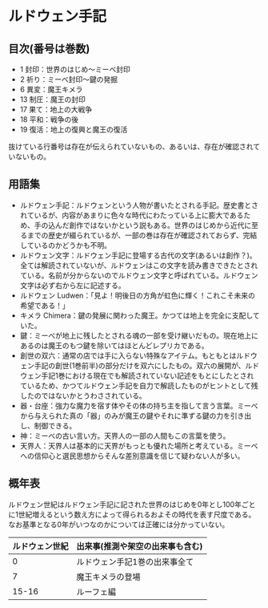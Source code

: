 ルドウェン手記
======

目次(番号は巻数)
-------

- 1 封印：世界のはじめ〜ミーベ封印
- 2 祈り：ミーべ封印〜鍵の発掘
- 6 異変：魔王キメラ
- 13 制圧：魔王の封印
- 17 果て：地上の大戦争
- 18 平和：戦争の後
- 19 復活：地上の復興と魔王の復活

抜けている行番号は存在が伝えられていないもの、あるいは、存在が確認されていないもの。

用語集
-------

- ルドウェン手記：ルドウェンという人物が書いたとされる手記。歴史書とされているが、内容があまりに色々な時代にわたっている上に膨大であるため、手の込んだ創作ではないかという説もある。世界のはじめから近代に至るまでの歴史が綴られているが、一部の巻は存在が確認されておらず、完結しているのかどうかも不明。
- ルドウェン文字：ルドウェン手記に登場する古代の文字(あるいは創作？)。全ては解読されていないが、ルドウェンはこの文字を読み書きできたとされている。名前が分からないのでルドウェン文字と呼ばれている。ルドウェン文字は必ず右から左に記述する。
- ルドウェン Ludwen：「見よ！明後日の方角が虹色に輝く！これこそ未来の希望である！」
- キメラ Chimera：鍵の発展に関わった魔王。かつては地上を完全に支配していた。
- 鍵：ミーべが地上に残したとされる魂の一部を受け継いだもの。現在地上にあるのは魔王のもつ鍵を除いてはほとんどレプリカである。
- 創世の双六：通常の店では手に入らない特殊なアイテム。もともとはルドウェン手記の創世(1巻前半)の部分だけを双六にしたもの。双六の展開が、ルドウェン手記1巻における現在でも解読されていない記述をもとにしたとされているため、かつてルドウェン手記を自力で解読したものがヒントとして残したのではないかとうわさされている。
- 器・台座：強力な魔力を宿す体やその体の持ち主を指して言う言葉。ミーべから与えられた真の「器」のみが魔王の鍵やそれに準ずる鍵の力を引き出し、制御できる。
- 神：ミーべの古い言い方。天界人の一部の人間もこの言葉を使う。
- 天界人：天界人は基本的に天界がもっとも優れた場所と考えている。ミーベへの信仰心と選民思想からそんな差別意識を信じて疑わない人が多い。

概年表
-------

ルドウェン世紀はルドウェン手記に記された世界のはじめを0年とし100年ごとに1世紀増えるという数え方によって得られるおよその時代を表す尺度である。なお基準となる0年がいつなのかについては正確には分かっていない。

|ルドウェン世紀|出来事(推測や架空の出来事も含む)|
|-----------|---------------------------|
| 0 | ルドウェン手記1巻の出来事全て |
| 7 | 魔王キメラの登場 |
| 15-16 | ルーフェ編 |
